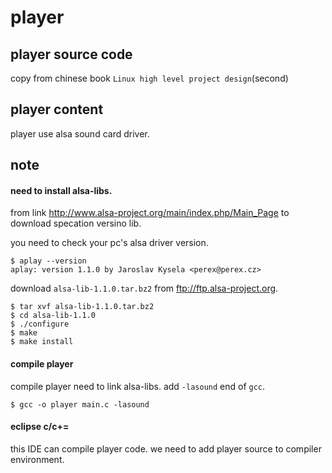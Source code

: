 # player

## player source code

copy from chinese book `Linux high level project design`(second)

## player content

player use alsa sound card driver.

## note

#### need to install alsa-libs.

from link <http://www.alsa-project.org/main/index.php/Main_Page> to download specation versino lib.

you need to check your pc's alsa driver version.

```
$ aplay --version
aplay: version 1.1.0 by Jaroslav Kysela <perex@perex.cz>
```
download `alsa-lib-1.1.0.tar.bz2` from ftp://ftp.alsa-project.org.

```
$ tar xvf alsa-lib-1.1.0.tar.bz2
$ cd alsa-lib-1.1.0
$ ./configure
$ make
$ make install
```

#### compile player

compile player need to link alsa-libs. add `-lasound` end of `gcc`.
```
$ gcc -o player main.c -lasound
``` 

#### eclipse c/c+=

this IDE can compile player code. we need to add player source to compiler environment.
